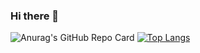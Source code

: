 ### Hi there 👋

<!--
**shinbae93/shinbae93** is a ✨ _special_ ✨ repository because its `README.md` (this file) appears on your GitHub profile.

Here are some ideas to get you started:

- 🔭 I’m currently working on ...
- 🌱 I’m currently learning ...
- 👯 I’m looking to collaborate on ...
- 🤔 I’m looking for help with ...
- 💬 Ask me about ...
- 📫 How to reach me: ...
- 😄 Pronouns: ...
- ⚡ Fun fact: ...
-->

<!-- <a href="https://github.com/anuraghazra/github-readme-stats">
  <img align="center" src="https://github-readme-stats.vercel.app/api/pin/?username=anuraghazra&repo=github-readme-stats" />
</a>
<a href="https://github.com/anuraghazra/convoychat">
  <img align="center" src="https://github-readme-stats.vercel.app/api/pin/?username=anuraghazra&repo=convoychat" />
</a> -->
![Anurag's GitHub Repo Card](https://github-readme-stats.vercel.app/api?username=shinbae93&theme=github_dark&show_icons=true)
[![Top Langs](https://github-readme-stats.vercel.app/api/top-langs/?username=shinbae93&hide=scss,less&langs_count=6&layout=compact&theme=github_dark)](https://github.com/anuraghazra/github-readme-stats)
